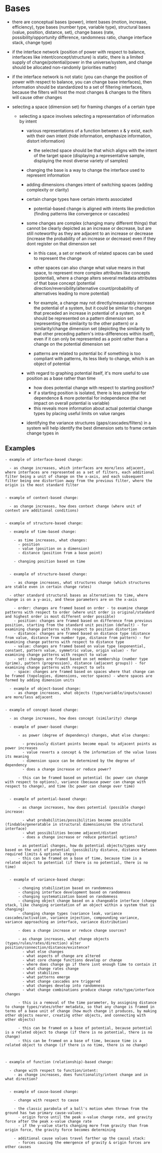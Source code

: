 # Bases


  - there are conceptual bases (power), intent bases (motion, increase, efficiency), type bases (number type, variable type), structural bases (value, position, distance, set), change bases (rate, possibility/opportunity difference, randomness ratio, change interface stack, change type)

  - if the interface network (position of power with respect to balance, interfaces like intent/concept/structure) is static, there is a limited supply of change/potential/power in the universe/system, and change should be allocated non-randomly (priorities matter)

  - if the interface network is not static (you can change the position of power with respect to balance, you can change base interfaces), then information should be standardized to a set of filtering interfaces, because the filters will host the most changes & changes to the filters will cause other changes

  - selecting a space (dimension set) for framing changes of a certain type

    - selecting a space involves selecting a representation of information by intent

      - various representations of a function between x & y exist, each with their own intent (hide information, emphasize information, distort information)

        - the selected space should be that which aligns with the intent of the target space (displaying a representative sample, displaying the most diverse variety of samples)

      - changing the base is a way to change the interface used to represent information

      - adding dimensions changes intent of switching spaces (adding complexity or clarity)

      - certain change types have certain intents associated
        
        - potential-based change is aligned with intents like prediction (finding patterns like convergence or cascades)

      - some changes are complex (changing many different things) that cannot be clearly depicted as an increase or decrease, but are still noteworthy as they are adjacent to an increase or decrease (increase the probability of an increase or decrease) even if they dont register on that dimension set

        - in this case, a set or network of related spaces can be used to represent the change

        - other spaces can also change what value means in that space, to represent more complex attributes like concepts (potential), where a change alters several metadata attributes of that base concept (potential direction/reversibility/alternative count/probability of alternatives leading to more potential)

        - for example, a change may not directly/measurably increase the potential of a system, but it could be similar to changes that preceded an increase in potential of a system, so it should be represented on a pattern dimension set (representing the similarity to the other pattern) or a similarity/change dimension set (depicting the similarity to that other preceding pattern's intra-differences within itself), even if it can only be represented as a point rather than a change on the potential dimension set

        - patterns are related to potential bc if something is too compliant with patterns, its less likely to change, which is an object of potential

      - with regard to graphing potential itself, it's more useful to use position as a base rather than time
        - how does potential change with respect to starting position?
        - if a starting position is isolated, there is less potential for dependence & more potential for independence (the net impact on overall potential is variable)
        - this reveals more information about actual potential change types by placing useful limits on value ranges

      - identifying the variance structures (gaps/cascades/filters) in a system will help identify the best dimension sets to frame certain change types in


## Examples


    - example of interface-based change:

      - as change increases, which interfaces are more/less adjacent, where interfaces are represented as a set of filters, each additional filter being a unit of change on the x-axis, and each subsequent filter being one distortion away from the previous filter, where the origin is the most standard filter


    - example of context-based change:

      - as change increases, how does context change (where unit of context are additional conditions)


    - example of structure-based change:

      - example of time-based change:

        - as time increases, what changes:
          - position
          - value (position on a dimension)
          - distance (position from a base point)

        - changing position based on time


      - example of structure-based change:

        - as change increases, what structures change (which structures are stable even in certain change rates)

      - other standard structural bases as alternatives to time, where change is on a y-axis, and these parameters are on the x-axis

        - order: changes are framed based on order - to examine change patterns with respect to order (where unit order is original/standard and highest order is most different order possible)
        - position: changes are framed based on difference from previous position, starting from the standard unit position (default) - for examining change patterns with respect to position distortion
        - distance: changes are framed based on distance type (distance from value, distance from number type, distance from pattern) - for examining change patterns with respect to distance type
        - value: changes are framed based on value type (exponential, constant, pattern value, symmetric value, origin value) - for examining change patterns with respect to value
        - set: changes are framed based on set membership (number type (prime), pattern (progression), distance (adjacent groups)) - for examining change patterns with respect to sets
        - space: changes are framed based on spaces where that change can be framed (topologies, dimensions, vector spaces) - where spaces are formed by adding dimension units

      - example of object-based change:
        - as change increases, what objects (type/variable/inputs/cause) are more/less adjacent 


    - example of concept-based change:

      - as change increases, how does concept (similarity) change

      - example of power-based change:

          - as power (degree of dependency) changes, what else changes:

            - previously distant points become equal to adjacent points as power increases
            - value reverts a concept & the information of the value loses its meaning
            - dimension space can be determined by the degree of dependency
            - does a change increase or reduce power?

          - this can be framed based on potential (bc power can change with respect to options), variance (because power can change with respect to change), and time (bc power can change over time)


      - example of potential-based change:
      
          - as change increases, how does potential (possible change) increase:

            - what probabilities/possibilities become possible (findable/generatable in structural dimensions/on the structural interface)
            - what possibilities become adjacent/distant
            - does a change increase or reduce potential options?

          - as potential changes, how do potential objects/types vary based on the unit of potential (possibility distance, distance between required limits & optional steps)
          - this can be framed on a base of time, because time is a related object to potential (if there is no potential, there is no time)


      - example of variance-based change:

          - changing stabilization based on randomness
          - changing interface development based on randomness
          - changing systematization based on randomness
          - changing object change based on a changeable interface (change stack, like changing orientation of an object within a system that is changing)
          - changing change types (variance leak, variance cascades/activation, variance injection, compounding variance, variance approaching an interface, variance distribution)

          - does a change increase or reduce change sources?

          - as change increases, what change objects (types/rules/rates/direction) alter position/connection/distance/existence?
            - what else changes
            - what aspects of change are altered
            - what core change functions develop or change
            - where does change go if there isnt enough time to contain it
            - what change rates change
            - what stabilizes
            - what patterns emerge
            - what change cascades are triggered
            - what changes develop into randomness
            - what change combinations produce change rate/type/interface changes
          
          - this is a removal of the time parameter, by assigning distance to change types/rates/other metadata, so that any change is framed in terms of a base unit of change (how much change it produces, by making other objects nearer, creating other objects, and connecting with other objects)

          - this can be framed on a base of potential, because potential is a related object to change (if there is no potential, there is no change)
          - this can be framed on a base of time, because time is a related object to change (if there is no time, there is no change)



    - example of function (relationship)-based change:

      - change with respect to function/intent:
        - as change increases, does functionality/intent change and in what direction?


      - example of cause-based change:

        - change with respect to cause

        - the classic parabola of a ball's motion when thrown from the ground has two primary cause-values:
          - origin force until the peak x-value change rate, and gravity force after the peak x-value change rate
          - if the y-value starts changing more from gravity than from origin force, the gravity force becomes determining

        - additional cause values travel farther up the causal stack:
          - forces causing the emergence of gravity & origin forces are other causes
